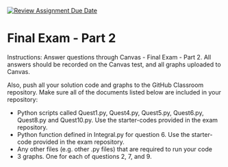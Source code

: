 [![Review Assignment Due Date](https://classroom.github.com/assets/deadline-readme-button-24ddc0f5d75046c5622901739e7c5dd533143b0c8e959d652212380cedb1ea36.svg)](https://classroom.github.com/a/f5-ZGvLT)
# Final Exam - Part 2

Instructions: Answer questions through Canvas - Final Exam - Part 2.  All answers should be recorded on the Canvas test, and all graphs uploaded to Canvas. 

Also, push all your solution code and graphs to the GitHub Classroom repository.  Make sure all of the documents listed below are included in your repository:

- Python scripts called Quest1.py, Quest4.py, Quest5.py, Quest6.py, Quest8.py and Quest10.py. Use the starter-codes provided in the exam repository. 
- Python function defined in Integral.py for question 6. Use the starter-code provided in the exam repository.
- Any other files (e.g. other .py files) that are required to run your code
- 3 graphs. One for each of questions 2, 7, and 9.
